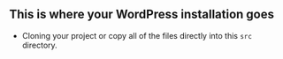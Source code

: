 ## This is where your WordPress installation goes

- Cloning your project or copy all of the files directly into this `src` directory.
